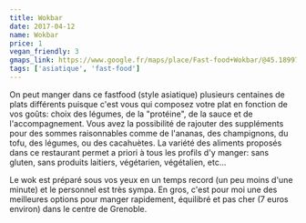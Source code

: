 ```yaml
---
title: Wokbar
date: 2017-04-12
name: Wokbar
price: 1
vegan_friendly: 3
gmaps_link: https://www.google.fr/maps/place/Fast-food+Wokbar/@45.189971,5.728489,15z/data=!4m2!3m1!1s0x0:0xf2502ad14e6e2fae?sa=X&ved=0ahUKEwityOGJpqPTAhVBNxQKHe_qADgQ_BIIbzAK
tags: ['asiatique', 'fast-food']
---
```


On peut manger dans ce fastfood (style asiatique) plusieurs centaines de plats différents puisque c'est vous qui composez votre plat en fonction de vos goûts: choix des légumes, de la "protéine", de la sauce et de l'accompagnement. Vous avez la possibilité de rajouter des suppléments pour des sommes raisonnables comme de l'ananas, des champignons, du tofu, des légumes, ou des cacahuètes. La variété des aliments proposés dans ce restaurant permet a priori à tous les profils d'y manger: sans gluten, sans produits laitiers, végétarien, végétalien, etc...

Le wok est préparé sous vos yeux en un temps record (un peu moins d'une minute) et le personnel est très sympa.
En gros, c'est pour moi une des meilleures options pour manger rapidement, équilibré et pas cher (7 euros environ) dans le centre de Grenoble.